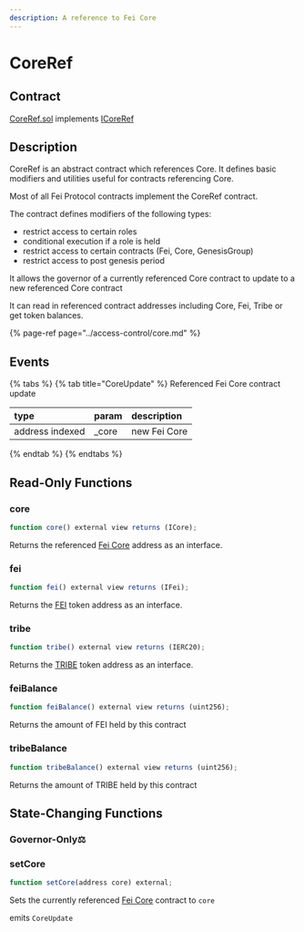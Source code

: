 ```yaml
---
description: A reference to Fei Core
---
```


# CoreRef

## Contract

[CoreRef.sol](https://github.com/fei-protocol/fei-protocol-core/blob/master/contracts/refs/CoreRef.sol) implements [ICoreRef](https://github.com/fei-protocol/fei-protocol-core/blob/master/contracts/refs/ICoreRef.sol)

## Description

CoreRef is an abstract contract which references Core. It defines basic modifiers and utilities useful for contracts referencing Core.

Most of all Fei Protocol contracts implement the CoreRef contract.

The contract defines modifiers of the following types:

* restrict access to certain roles
* conditional execution if a role is held
* restrict access to certain contracts \(Fei, Core, GenesisGroup\)
* restrict access to post genesis period

It allows the governor of a currently referenced Core contract to update to a new referenced Core contract

It can read in referenced contract addresses including Core, Fei, Tribe or get token balances.

{% page-ref page="../access-control/core.md" %}

## Events

{% tabs %}
{% tab title="CoreUpdate" %}
Referenced Fei Core contract update

| type | param | description |
| :--- | :--- | :--- |
| address indexed | \_core | new Fei Core |
{% endtab %}
{% endtabs %}

## Read-Only Functions

### core

```javascript
function core() external view returns (ICore);
```

Returns the referenced [Fei Core](../access-control/core.md) address as an interface.

### fei

```javascript
function fei() external view returns (IFei);
```

Returns the [FEI](../fei-stablecoin/fei-fei-usd.md) token address as an interface.

### tribe

```javascript
function tribe() external view returns (IERC20);
```

Returns the [TRIBE](../../governance/tribe.md) token address as an interface.

### feiBalance

```javascript
function feiBalance() external view returns (uint256);
```

Returns the amount of FEI held by this contract

### tribeBalance

```javascript
function tribeBalance() external view returns (uint256);
```

Returns the amount of TRIBE held by this contract

## State-Changing Functions <a id="state-changing-functions"></a>

### Governor-Only⚖️

### setCore

```javascript
function setCore(address core) external;
```

Sets the currently referenced [Fei Core](../access-control/core.md) contract to `core`

emits `CoreUpdate`


